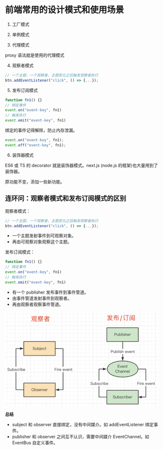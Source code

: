 # 前端常用的设计模式和使用场景

1. 工厂模式

2. 单例模式

3. 代理模式

proxy 语法就是使用的代理模式

4. 观察者模式

```javascript
// 一个主题，一个观察者，主题变化之后触发观察者执行
btn.addEventListener("click", () => {...});
```

5. 发布订阅模式

```javascript
function fn1() {}
// 绑定事件
event.on("event-key", fn1)
// 触发执行
event.emit("event-key", fn1)
```

绑定的事件记得解除，防止内存泄漏。

```javascript
event.on("event-key", fn1);
event.off("event-key", fn1);
```

6. 装饰器模式

ES6 或 TS 的 decorator 就是装饰器模式。next.js (node.js 的框架)也大量用到了装饰器。

原功能不变，添加一些新功能。

## 连环问：观察者模式和发布订阅模式的区别

观察者模式：

```javascript
// 一个主题，一个观察者，主题变化之后触发观察者执行
btn.addEventListener("click", () => {...});
```

- 一个主题发射事件到可观察对象。
- 再由可观察对象观察这个主题。

发布订阅模式：

```javascript
function fn1() {}
// 绑定事件
event.on("event-key", fn1)
// 触发执行
event.emit("event-key", fn1)
```

- 有一个 publisher 发布事件到事件管道。
- 由事件管道发射事件到观察者。
- 再由观察者观察事件管道。

![观察者模式和发布订阅模式的区别](./images/观察者模式和发布订阅模式的区别.png)

**总结**

- subject 和 observer 直接绑定，没有中间媒介。如 addEventListener 绑定事件。
- publisher 和 observer 之间互不认识，需要中间媒介 EventChannel。如 EventBus 自定义事件。